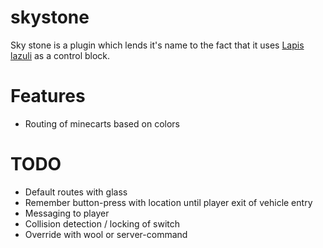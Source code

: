 # skystone

Sky stone is a plugin which lends it's name to the fact that it uses [Lapis lazuli](http://en.wikipedia.org/wiki/Lapis_lazuli) as a control block.

# Features

- Routing of minecarts based on colors

# TODO 

- Default routes with glass
- Remember button-press with location until player exit of vehicle entry
- Messaging to player
- Collision detection / locking of switch
- Override with wool or server-command